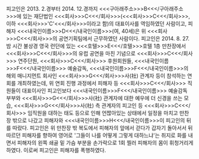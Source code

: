 피고인은 2013. 2.경부터 2014. 12.경까지 <<<구아래주소>>>B<<</구아래주소>>>에 있는 재단법인 <<<회사>>>C<<</회사>>>(<<<회사>>>C<<</회사>>>, 이하 <<<회사>>>'C'<<</회사>>>이라고 함)의 대표이사를 역임하였던 사람이고, 피해자 <<<내국인이름>>>D<<</내국인이름>>>(여, 40세)은 위 <<<회사>>>C<<</회사>>>의 공연기획팀에서 근무하였던 사람이다.
피고인은 2014. 8. 27. 밤 시간 불상경 영국 런던에 있는 <<<호텔>>>E<<</호텔>>>호텔 1층 만찬장에서 <<<회사>>>C<<</회사>>>의 유럽 공연을 마친 기념으로 <<<회사>>>C<<</회사>>> 연주단원, <<<회사>>>C<<</회사>>> 후원회원들, <<<내국인이름>>>F<<</내국인이름>>> 예술감독, <<<내국인이름>>>F<<</내국인이름>>>의 해외 매니지먼트 회사인 <<<회사>>>G<<</회사>>>사(社) 관계자 등이 참석하는 연회를 개최하였는데, 위 연회 진행 과정에서 피해자 등 <<<회사>>>C<<</회사>>> 직원들이 대표이사인 피고인보다 <<<내국인이름>>>F<<</내국인이름>>> 예술감독 부부와 <<<회사>>>G<<</회사>>>사(社) 관계자에 대한 예우에 더 신경을 쓰는 모습, <<<회사>>>G<<</회사>>>사(社) 측 관계자의 피고인 등 <<<회사>>>C<<</회사>>> 임직원을 대하는 태도 등으로 인해 언짢아있는 상태에서 일정을 마치고 만찬장 밖으로 나갔고 피해자와 <<<내국인이름>>>H<<</내국인이름>>>이 피고인의 뒤를 따랐다.
피고인은 위 만찬장 밖 복도에서 피해자의 앞에서 걷다가 갑자기 돌아서서 뒤따르던 피해자를 향하여 영어로 '그들이 나를 어떻게 그렇게 대하느냐'는 취지로 화를 내면서 피해자의 왼쪽 쇄골 밑 가슴 부분을 손가락으로 1회 찔러 피해자의 몸이 휘청거리게 하였다.
이로써 피고인은 피해자를 폭행하였다.